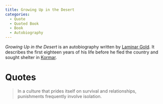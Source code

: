 ```yaml
---
title: Growing Up in the Desert
categories:
  - Quote
  - Quoted Book
  - Book
  - Autobiography
---
```


*Growing Up in the Desert* is an autobiography written by [Laminar Gold](). It describes the first eighteen years of his life before he fled the country and sought shelter in [Kormar]().

# Quotes

> In a culture that prides itself on survival and relationships, punishments frequently involve isolation.
